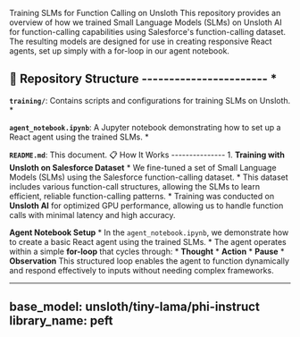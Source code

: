 


Training SLMs for Function Calling on Unsloth This repository provides an overview of how we trained Small Language Models (SLMs) on Unsloth AI for function-calling capabilities using Salesforce's function-calling dataset. The resulting models are designed for use in creating responsive React agents, set up simply with a for-loop in our agent notebook. 

## 📂 Repository Structure ----------------------- * 

**`training/`**: Contains scripts and configurations for training SLMs on Unsloth. * 

**`agent_notebook.ipynb`**: A Jupyter notebook demonstrating how to set up a React agent using the trained SLMs. * 

**`README.md`**: This document. 📋 How It Works --------------- 1. **Training with Unsloth on Salesforce Dataset** * We fine-tuned a set of Small Language Models (SLMs) using the Salesforce function-calling dataset. * This dataset includes various function-call structures, allowing the SLMs to learn efficient, reliable function-calling patterns. * Training was conducted on **Unsloth AI** for optimized GPU performance, allowing us to handle function calls with minimal latency and high accuracy. 

**Agent Notebook Setup** * In the `agent_notebook.ipynb`, we demonstrate how to create a basic React agent using the trained SLMs. * The agent operates within a simple **for-loop** that cycles through: * **Thought** * **Action** * **Pause** * **Observation** This structured loop enables the agent to function dynamically and respond effectively to inputs without needing complex frameworks. 





---
base_model: unsloth/tiny-lama/phi-instruct
library_name: peft
---
